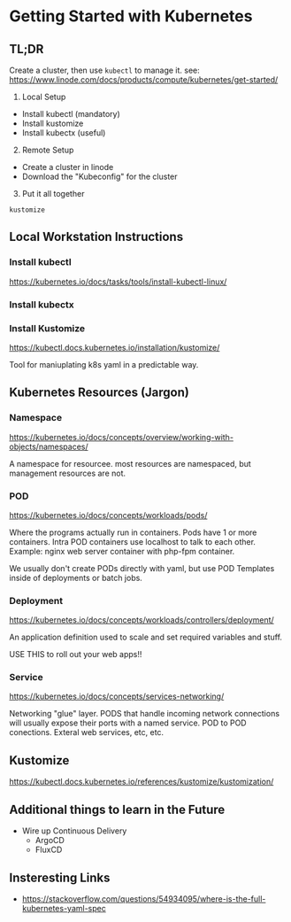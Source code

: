 # Getting Started with Kubernetes

## TL;DR

Create a cluster, then use `kubectl` to manage it. see: https://www.linode.com/docs/products/compute/kubernetes/get-started/

1. Local Setup

* Install kubectl (mandatory)
* Install kustomize
* Install kubectx (useful)

2. Remote Setup

* Create a cluster in linode
* Download the "Kubeconfig" for the cluster

3. Put it all together

`kustomize `



## Local Workstation Instructions

### Install kubectl

https://kubernetes.io/docs/tasks/tools/install-kubectl-linux/

### Install kubectx

### Install Kustomize

https://kubectl.docs.kubernetes.io/installation/kustomize/

Tool for maniuplating k8s yaml in a predictable way.  


## Kubernetes Resources (Jargon)


### Namespace

https://kubernetes.io/docs/concepts/overview/working-with-objects/namespaces/

A namespace for resourcee. most resources are namespaced, but management resources are not.

### POD

https://kubernetes.io/docs/concepts/workloads/pods/

Where the programs actually run in containers. Pods have 1 or more containers. Intra POD containers use localhost to talk to each other.  Example: nginx web server container with php-fpm container.

We usually don't create PODs directly with yaml, but use POD Templates inside of deployments or batch jobs.

### Deployment

https://kubernetes.io/docs/concepts/workloads/controllers/deployment/

An application definition used to scale and set required variables and stuff.

USE THIS to roll out your web apps!!

### Service

https://kubernetes.io/docs/concepts/services-networking/

Networking "glue" layer.  PODS that handle incoming network connections will usually expose their ports with a named service. POD to POD conections. Exteral web services, etc, etc.

## Kustomize

https://kubectl.docs.kubernetes.io/references/kustomize/kustomization/

## Additional things to learn in the Future

* Wire up Continuous Delivery
  * ArgoCD
  * FluxCD




## Insteresting Links

* https://stackoverflow.com/questions/54934095/where-is-the-full-kubernetes-yaml-spec
